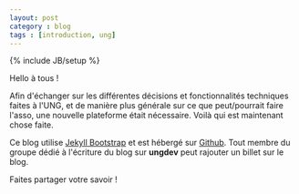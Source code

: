 ```yaml
---
layout: post
category : blog
tags : [introduction, ung]
---
```

{% include JB/setup %}

Hello à tous !

Afin d'échanger sur les différentes décisions et fonctionnalités techniques faites à l'UNG, et de manière plus générale sur ce que peut/pourrait faire l'asso, une nouvelle plateforme était nécessaire. Voilà qui est maintenant chose faite.

Ce blog utilise [Jekyll Bootstrap](http://jekyllbootstrap.com/) et est hébergé sur [Github](https://github.com/). Tout membre du groupe dédié à l'écriture du blog sur **ungdev** peut rajouter un billet sur le blog.

Faites partager votre savoir !
